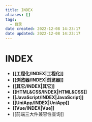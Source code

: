 ```yaml
---
title: INDEX
aliases: []
tags:
  - 目录
date created: 2022-12-08 14:23:17
date updated: 2022-12-08 14:23:17
---
```


# INDEX

- **[[工程化/INDEX|工程化]]**
- **[[浏览器/INDEX|浏览器]]**
- **[[其它/INDEX|其它]]**
- **[[HTML&CSS/INDEX|HTML&CSS]]**
- **[[JavaScript/INDEX|JavaScript]]**
- **[[UniApp/INDEX|UniApp]]**
- **[[Vue/INDEX|Vue]]**
- [[前端三大件兼容性查询]]
